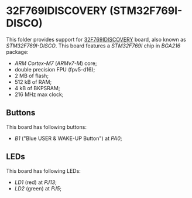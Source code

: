 32F769IDISCOVERY (STM32F769I-DISCO)
================

This folder provides support for [32F769IDISCOVERY](http://www.st.com/en/evaluation-tools/32f769idiscovery.html) board,
also known as *STM32F769I-DISCO*. This board features a *STM32F769I* chip in *BGA216* package:
- *ARM Cortex-M7* (*ARMv7-M*) core;
- double precision FPU (fpv5-d16);
- 2 MB of flash;
- 512 kB of RAM;
- 4 kB of BKPSRAM;
- 216 MHz max clock;

Buttons
-------

This board has following buttons:
- *B1* ("Blue USER & WAKE-UP Button") at *PA0*;

LEDs
----

This board has following LEDs:
- *LD1* (red) at *PJ13*;
- *LD2* (green) at *PJ5*;
